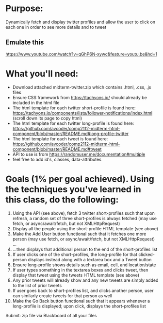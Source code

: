 	
# Purpose: 
Dynamically fetch and display twitter profiles and allow the user to click on each one in order to see more details and to tweet

## Emulate this
https://www.youtube.com/watch?v=qGhP6N-xywc&feature=youtu.be&hd=1

# What you'll need:

- Download attached midterm-twitter.zip which contains .html, .css, .js files
- Ensure CSS framework from  https://tachyons.io/ should already be included in the html file
- The html template for each twitter short-profile is found here:  https://tachyons.io/components/lists/follower-notifications/index.html  (scroll down its page to copy html)
- The html template for each twitter long-profile is found here:  https://github.com/avcoder/comp2112-midterm-html-component/blob/master/README.md#long-profile-twitter 
- The html template for each tweet is found here:  https://github.com/avcoder/comp2112-midterm-html-component/blob/master/README.md#tweet
- API to use is from  https://randomuser.me/documentation#multiple
- feel free to add id's, classes, data-attributes

# Goals (1% per goal achieved).  Using the techniques you've learned in this class, do the following:

1. Using the API (see above), fetch 3 twitter short-profiles such that upon refresh, a random set of three short-profiles is always fetched (may use fetch, or async/await/fetch, but not XMLHttpRequest)
1. Display all the people using the short-profile HTML template (see above)
1. Make the Add User button functional such that it fetches one more person (may use fetch, or async/await/fetch, but not XMLHttpRequest) ...
1. ...then displays that additional person to the end of the short-profiles list 
1. If user clicks one of the short-profiles, the long-profile for that clicked-person displays instead along with a textarea box and a Tweet button
1. Ensure long-profile shows details such as email, cell, and location/state
1. If user types something in the textarea boxes and clicks tweet, then display that tweet using the tweets HTML template (see above) 
1. Any prior tweets will already show and any new tweets are simply added to the list of prior tweets
1. If user goes back to short-profiles list, and clicks another person, user can similarly create tweets for that person as well
1. Make the Go Back button functional such that it appears whenever a long-profile is displayed; upon click, displays the short-profiles list


Submit: zip file via Blackboard of all your files

